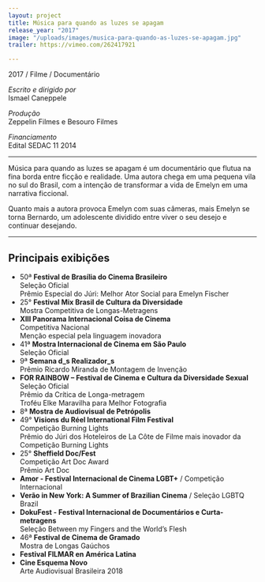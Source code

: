 ```yaml
---
layout: project
title: Música para quando as luzes se apagam
release_year: "2017"
image: "/uploads/images/musica-para-quando-as-luzes-se-apagam.jpg"
trailer: https://vimeo.com/262417921

---
```

2017 / Filme / Documentário

_Escrito e dirigido por_  
Ismael Caneppele

_Produção_  
Zeppelin Filmes e Besouro Filmes

_Financiamento_  
Edital SEDAC 11 2014

***

Música para quando as luzes se apagam é um documentário que flutua na fina borda entre ficção e realidade. Uma autora chega em uma pequena vila no sul do Brasil, com a intenção de transformar a vida de Emelyn em uma narrativa ficcional.

Quanto mais a autora provoca Emelyn com suas câmeras, mais Emelyn se torna Bernardo, um adolescente dividido entre viver o seu desejo e continuar desejando.

***

## Principais exibições

* 50ª **Festival de Brasília do Cinema Brasileiro**  
  Seleção Oficial  
  Prêmio Especial do Júri: Melhor Ator Social para Emelyn Fischer
* 25° **Festival Mix Brasil de Cultura da Diversidade**  
  Mostra Competitiva de Longas-Metragens
* **XIII Panorama Internacional Coisa de Cinema**  
  Competitiva Nacional  
  Menção especial pela linguagem inovadora
* 41ª **Mostra Internacional de Cinema em São Paulo**  
  Seleção Oficial
* 9ª **Semana d_s Realizador_s**  
  Prêmio Ricardo Miranda de Montagem de Invenção
* **FOR RAINBOW – Festival de Cinema e Cultura da Diversidade Sexual**  
  Seleção Oficial  
  Prêmio da Crítica de Longa-metragem  
  Troféu Elke Maravilha para Melhor Fotografia
* 8ª **Mostra de Audiovisual de Petrópolis**
* 49° **Visions du Réel International Film Festival**  
  Competição Burning Lights  
  Prêmio do Júri dos Hoteleiros de La Côte de Filme mais inovador da Competição Burning Lights
* 25° **Sheffield Doc/Fest**  
  Competição Art Doc Award  
  Prêmio Art Doc
* **Amor - Festival Internacional de Cinema LGBT+** / Competição Internacional
* **Verão in New York: A Summer of Brazilian Cinema** / Seleção LGBTQ Brazil
* **DokuFest - Festival Internacional de Documentários e Curta-metragens**  
  Seleção Between my Fingers and the World’s Flesh
* 46ª **Festival de Cinema de Gramado**  
  Mostra de Longas Gaúchos
* **Festival FILMAR en América Latina**
* **Cine Esquema Novo**  
  Arte Audiovisual Brasileira 2018